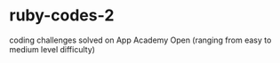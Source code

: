 # ruby-codes-2
coding challenges solved on App Academy Open (ranging from easy to medium level difficulty)

